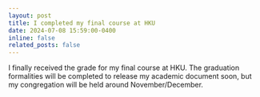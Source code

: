 ```yaml
---
layout: post
title: I completed my final course at HKU
date: 2024-07-08 15:59:00-0400
inline: false
related_posts: false
---
```


I finally received the grade for my final course at HKU. The graduation formalities will be completed to release my academic document soon, but my congregation will be held around November/December.

